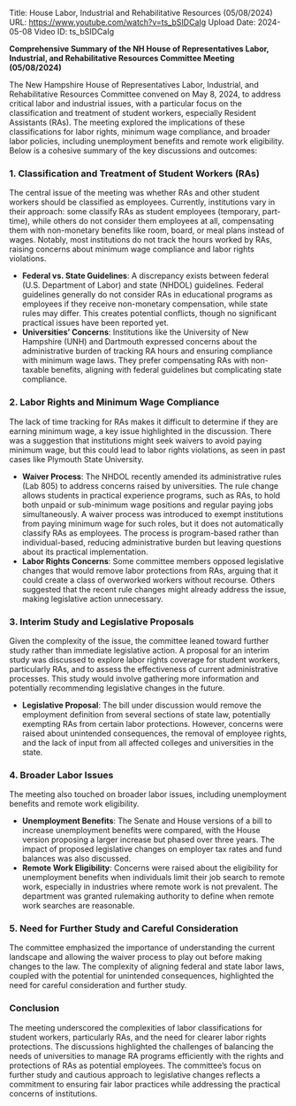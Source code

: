 Title: House Labor, Industrial and Rehabilitative Resources (05/08/2024)
URL: https://www.youtube.com/watch?v=ts_bSIDCaIg
Upload Date: 2024-05-08
Video ID: ts_bSIDCaIg

**Comprehensive Summary of the NH House of Representatives Labor, Industrial, and Rehabilitative Resources Committee Meeting (05/08/2024)**

The New Hampshire House of Representatives Labor, Industrial, and Rehabilitative Resources Committee convened on May 8, 2024, to address critical labor and industrial issues, with a particular focus on the classification and treatment of student workers, especially Resident Assistants (RAs). The meeting explored the implications of these classifications for labor rights, minimum wage compliance, and broader labor policies, including unemployment benefits and remote work eligibility. Below is a cohesive summary of the key discussions and outcomes:

### **1. Classification and Treatment of Student Workers (RAs)**
The central issue of the meeting was whether RAs and other student workers should be classified as employees. Currently, institutions vary in their approach: some classify RAs as student employees (temporary, part-time), while others do not consider them employees at all, compensating them with non-monetary benefits like room, board, or meal plans instead of wages. Notably, most institutions do not track the hours worked by RAs, raising concerns about minimum wage compliance and labor rights violations.

- **Federal vs. State Guidelines**: A discrepancy exists between federal (U.S. Department of Labor) and state (NHDOL) guidelines. Federal guidelines generally do not consider RAs in educational programs as employees if they receive non-monetary compensation, while state rules may differ. This creates potential conflicts, though no significant practical issues have been reported yet.
- **Universities’ Concerns**: Institutions like the University of New Hampshire (UNH) and Dartmouth expressed concerns about the administrative burden of tracking RA hours and ensuring compliance with minimum wage laws. They prefer compensating RAs with non-taxable benefits, aligning with federal guidelines but complicating state compliance.

### **2. Labor Rights and Minimum Wage Compliance**
The lack of time tracking for RAs makes it difficult to determine if they are earning minimum wage, a key issue highlighted in the discussion. There was a suggestion that institutions might seek waivers to avoid paying minimum wage, but this could lead to labor rights violations, as seen in past cases like Plymouth State University.

- **Waiver Process**: The NHDOL recently amended its administrative rules (Lab 805) to address concerns raised by universities. The rule change allows students in practical experience programs, such as RAs, to hold both unpaid or sub-minimum wage positions and regular paying jobs simultaneously. A waiver process was introduced to exempt institutions from paying minimum wage for such roles, but it does not automatically classify RAs as employees. The process is program-based rather than individual-based, reducing administrative burden but leaving questions about its practical implementation.
- **Labor Rights Concerns**: Some committee members opposed legislative changes that would remove labor protections from RAs, arguing that it could create a class of overworked workers without recourse. Others suggested that the recent rule changes might already address the issue, making legislative action unnecessary.

### **3. Interim Study and Legislative Proposals**
Given the complexity of the issue, the committee leaned toward further study rather than immediate legislative action. A proposal for an interim study was discussed to explore labor rights coverage for student workers, particularly RAs, and to assess the effectiveness of current administrative processes. This study would involve gathering more information and potentially recommending legislative changes in the future.

- **Legislative Proposal**: The bill under discussion would remove the employment definition from several sections of state law, potentially exempting RAs from certain labor protections. However, concerns were raised about unintended consequences, the removal of employee rights, and the lack of input from all affected colleges and universities in the state.

### **4. Broader Labor Issues**
The meeting also touched on broader labor issues, including unemployment benefits and remote work eligibility.

- **Unemployment Benefits**: The Senate and House versions of a bill to increase unemployment benefits were compared, with the House version proposing a larger increase but phased over three years. The impact of proposed legislative changes on employer tax rates and fund balances was also discussed.
- **Remote Work Eligibility**: Concerns were raised about the eligibility for unemployment benefits when individuals limit their job search to remote work, especially in industries where remote work is not prevalent. The department was granted rulemaking authority to define when remote work searches are reasonable.

### **5. Need for Further Study and Careful Consideration**
The committee emphasized the importance of understanding the current landscape and allowing the waiver process to play out before making changes to the law. The complexity of aligning federal and state labor laws, coupled with the potential for unintended consequences, highlighted the need for careful consideration and further study.

### **Conclusion**
The meeting underscored the complexities of labor classifications for student workers, particularly RAs, and the need for clearer labor rights protections. The discussions highlighted the challenges of balancing the needs of universities to manage RA programs efficiently with the rights and protections of RAs as potential employees. The committee’s focus on further study and cautious approach to legislative changes reflects a commitment to ensuring fair labor practices while addressing the practical concerns of institutions.
